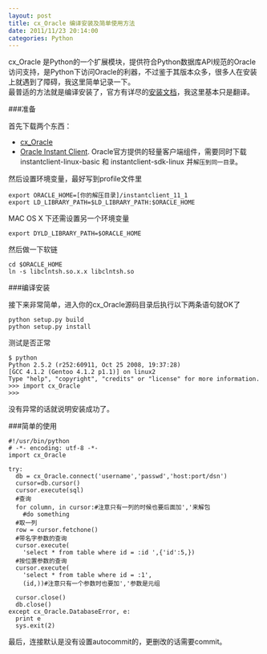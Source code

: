 ```yaml
---
layout: post
title: cx_Oracle 编译安装及简单使用方法
date: 2011/11/23 20:14:00
categories: Python
---
```

cx\_Oracle 是Python的一个扩展模块，提供符合Python数据库API规范的Oracle访问支持，是Python下访问Oracle的利器，不过鉴于其版本众多，很多人在安装上就遇到了障碍，我这里简单记录一下。  
最普适的方法就是编译安装了，官方有详尽的[安装文档](http://cx-oracle.sourceforge.net/BUILD.txt)，我这里基本只是翻译。

###准备

首先下载两个东西：
  
* [cx\_Oracle](http://cx-oracle.sourceforge.net/) 
* [Oracle Instant Client](http://www.oracle.com/technetwork/database/features/instant-client/index-097480.html). Oracle官方提供的轻量客户端组件，需要同时下载 instantclient-linux-basic 和 instantclient-sdk-linux 并<code>解压到同一目录</code>。

然后设置环境变量，最好写到profile文件里  

    export ORACLE_HOME=[你的解压目录]/instantclient_11_1
    export LD_LIBRARY_PATH=$LD_LIBRARY_PATH:$ORACLE_HOME

MAC OS X 下还需设置另一个环境变量

    export DYLD_LIBRARY_PATH=$ORACLE_HOME

然后做一下软链

    cd $ORACLE_HOME
    ln -s libclntsh.so.x.x libclntsh.so

###编译安装

接下来非常简单，进入你的cx\_Oracle源码目录后执行以下两条语句就OK了

	python setup.py build
	python setup.py install

测试是否正常

    $ python
    Python 2.5.2 (r252:60911, Oct 25 2008, 19:37:28)
    [GCC 4.1.2 (Gentoo 4.1.2 p1.1)] on linux2
    Type "help", "copyright", "credits" or "license" for more information.
    >>> import cx_Oracle
    >>>

没有异常的话就说明安装成功了。

###简单的使用

    #!/usr/bin/python
    # -*- encoding: utf-8 -*-
    import cx_Oracle

    try:
      db = cx_Oracle.connect('username','passwd','host:port/dsn')
      cursor=db.cursor()
      cursor.execute(sql)
      #查询
      for column, in cursor:#注意只有一列的时候也要后面加','来解包
        #do something
      #取一列
      row = cursor.fetchone()
      #带名字参数的查询
      cursor.execute(
        'select * from table where id = :id ',{'id':5,})
      #按位置参数的查询
      cursor.execute(
        'select * from table where id = :1',
        (id,))#注意只有一个参数时也要加','参数是元组

      cursor.close()
      db.close()
    except cx_Oracle.DatabaseError, e:
      print e
      sys.exit(2)

最后，连接默认是没有设置autocommit的，更删改的话需要commit。
